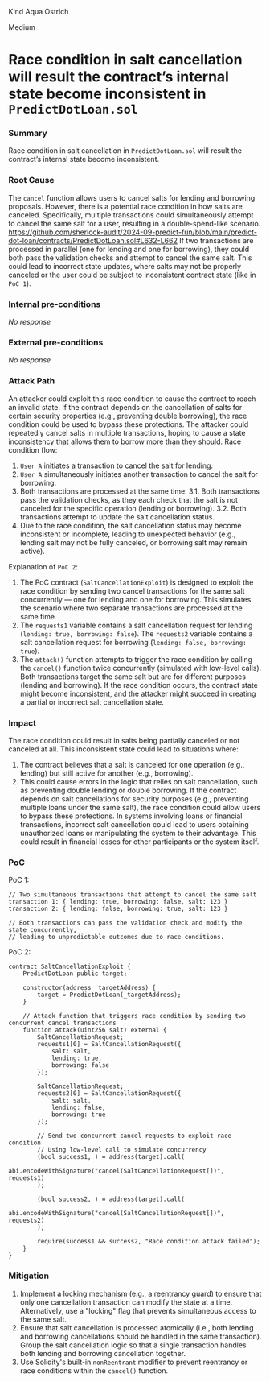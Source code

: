 Kind Aqua Ostrich

Medium

# Race condition in salt cancellation will result the contract’s internal state become inconsistent in `PredictDotLoan.sol`

### Summary

Race condition in salt cancellation in `PredictDotLoan.sol` will result the contract’s internal state become inconsistent.

### Root Cause

The `cancel` function allows users to cancel salts for lending and borrowing proposals. However, there is a potential race condition in how salts are canceled. Specifically, multiple transactions could simultaneously attempt to cancel the same salt for a user, resulting in a double-spend-like scenario.
https://github.com/sherlock-audit/2024-09-predict-fun/blob/main/predict-dot-loan/contracts/PredictDotLoan.sol#L632-L662
If two transactions are processed in parallel (one for lending and one for borrowing), they could both pass the validation checks and attempt to cancel the same salt. This could lead to incorrect state updates, where salts may not be properly canceled or the user could be subject to inconsistent contract state (like in `PoC 1`). 

### Internal pre-conditions

_No response_

### External pre-conditions

_No response_

### Attack Path

An attacker could exploit this race condition to cause the contract to reach an invalid state. If the contract depends on the cancellation of salts for certain security properties (e.g., preventing double borrowing), the race condition could be used to bypass these protections. The attacker could repeatedly cancel salts in multiple transactions, hoping to cause a state inconsistency that allows them to borrow more than they should.
Race condition flow:
1. `User A` initiates a transaction to cancel the salt for lending.
2. `User A` simultaneously initiates another transaction to cancel the salt for borrowing.
3. Both transactions are processed at the same time:
3.1. Both transactions pass the validation checks, as they each check that the salt is not canceled for the specific operation (lending or borrowing).
3.2. Both transactions attempt to update the salt cancellation status.
4. Due to the race condition, the salt cancellation status may become inconsistent or incomplete, leading to unexpected behavior (e.g., lending salt may not be fully canceled, or borrowing salt may remain active).

Explanation of `PoC 2`:
1. The PoC contract (`SaltCancellationExploit`) is designed to exploit the race condition by sending two cancel transactions for the same salt concurrently — one for lending and one for borrowing. This simulates the scenario where two separate transactions are processed at the same time.
2. The `requests1` variable contains a salt cancellation request for lending (`lending: true, borrowing: false`). The `requests2` variable contains a salt cancellation request for borrowing (`lending: false, borrowing: true`).
3. The `attack()` function attempts to trigger the race condition by calling the `cancel()` function twice concurrently (simulated with low-level calls). Both transactions target the same salt but are for different purposes (lending and borrowing). If the race condition occurs, the contract state might become inconsistent, and the attacker might succeed in creating a partial or incorrect salt cancellation state.


### Impact

The race condition could result in salts being partially canceled or not canceled at all. This inconsistent state could lead to situations where:
1. The contract believes that a salt is canceled for one operation (e.g., lending) but still active for another (e.g., borrowing).
2. This could cause errors in the logic that relies on salt cancellation, such as preventing double lending or double borrowing.
If the contract depends on salt cancellations for security purposes (e.g., preventing multiple loans under the same salt), the race condition could allow users to bypass these protections.
In systems involving loans or financial transactions, incorrect salt cancellation could lead to users obtaining unauthorized loans or manipulating the system to their advantage. This could result in financial losses for other participants or the system itself.

### PoC

PoC 1:
```solidity
// Two simultaneous transactions that attempt to cancel the same salt
transaction 1: { lending: true, borrowing: false, salt: 123 }
transaction 2: { lending: false, borrowing: true, salt: 123 }

// Both transactions can pass the validation check and modify the state concurrently, 
// leading to unpredictable outcomes due to race conditions.
```

PoC 2:
```solidity
contract SaltCancellationExploit {
    PredictDotLoan public target;

    constructor(address _targetAddress) {
        target = PredictDotLoan(_targetAddress);
    }

    // Attack function that triggers race condition by sending two concurrent cancel transactions
    function attack(uint256 salt) external {
        SaltCancellationRequest;
        requests1[0] = SaltCancellationRequest({
            salt: salt,
            lending: true,
            borrowing: false
        });

        SaltCancellationRequest;
        requests2[0] = SaltCancellationRequest({
            salt: salt,
            lending: false,
            borrowing: true
        });

        // Send two concurrent cancel requests to exploit race condition
        // Using low-level call to simulate concurrency
        (bool success1, ) = address(target).call(
            abi.encodeWithSignature("cancel(SaltCancellationRequest[])", requests1)
        );
        
        (bool success2, ) = address(target).call(
            abi.encodeWithSignature("cancel(SaltCancellationRequest[])", requests2)
        );

        require(success1 && success2, "Race condition attack failed");
    }
}
```


### Mitigation

1. Implement a locking mechanism (e.g., a reentrancy guard) to ensure that only one cancellation transaction can modify the state at a time. Alternatively, use a "locking" flag that prevents simultaneous access to the same salt.
2. Ensure that salt cancellation is processed atomically (i.e., both lending and borrowing cancellations should be handled in the same transaction). Group the salt cancellation logic so that a single transaction handles both lending and borrowing cancellation together.
3. Use Solidity's built-in `nonReentrant` modifier to prevent reentrancy or race conditions within the `cancel()` function.